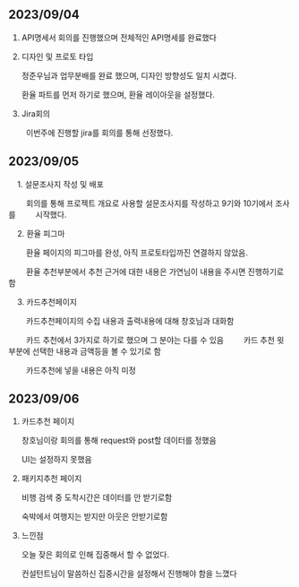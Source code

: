 ## 2023/09/04

1. API명세서
   회의를 진행했으며 전체적인 API명세를 완료했다

2. 디자인 및 프로토 타입
   
   정준우님과 업무분배를 완료 했으며, 디자인 방향성도 일치 시켰다.
   
   환율 파트를 먼저 하기로 했으며, 환율 레이아웃을 설정했다.

3. Jira회의

        이번주에 진행할 jira를 회의를 통해 선정했다.

## 2023/09/05

    1. 설문조사지 작성 및 배포

        회의를 통해 프로젝트 개요로 사용할 설문조사지를 작성하고 9기와 10기에서 조사를 
        시작했다.

    2. 환율 피그마

        환율 페이지의 피그마를 완성, 아직 프로토타입까진 연결하지 않았음.

        환율 추천부분에서 추천 근거에 대한 내용은 가연님이 내용을 주시면 진행하기로함

    3. 카드추천페이지

        카드추천페이지의 수집 내용과 출력내용에 대해 창호님과 대화함

        카드 추천에서 3가지로 하기로 했으며 그 분야는 다를 수 있음
        카드 추천 윗 부분에 선택한 내용과 금액등을 볼 수 있기로 함

        카드추천에 넣을 내용은 아직 미정



## 2023/09/06

1. 카드추천 페이지
   
   창호님이랑 회의를 통해 request와 post할 데이터를 정했음
   
    UI는 설정하지 못했음

2. 패키지추천 페이지
   
   비행 검색 중 도착시간은 데이터를 안 받기로함
   
   숙박에서 여행지는 받지만 아웃은 안받기로함

3. 느낀점
   
   오늘 잦은 회의로 인해 집중해서 할 수 없었다.
   
   컨설턴트님이 말씀하신 집중시간을 설정해서 진행해야 함을 느꼈다
   
   
   
   
